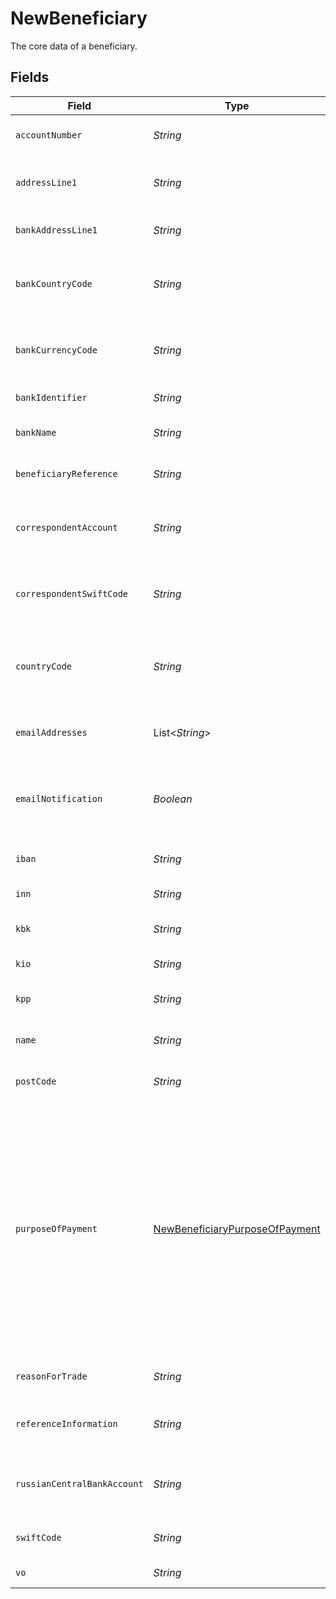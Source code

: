 # NewBeneficiary

The core data of a beneficiary.


## Fields

| Field                                                                                                                                                                                                                | Type                                                                                                                                                                                                                 | Required                                                                                                                                                                                                             | Description                                                                                                                                                                                                          |
| -------------------------------------------------------------------------------------------------------------------------------------------------------------------------------------------------------------------- | -------------------------------------------------------------------------------------------------------------------------------------------------------------------------------------------------------------------- | -------------------------------------------------------------------------------------------------------------------------------------------------------------------------------------------------------------------- | -------------------------------------------------------------------------------------------------------------------------------------------------------------------------------------------------------------------- |
| `accountNumber`                                                                                                                                                                                                      | *String*                                                                                                                                                                                                             | :heavy_minus_sign:                                                                                                                                                                                                   | The account number of the bank account.                                                                                                                                                                              |
| `addressLine1`                                                                                                                                                                                                       | *String*                                                                                                                                                                                                             | :heavy_minus_sign:                                                                                                                                                                                                   | The first address line of the beneficiary.                                                                                                                                                                           |
| `bankAddressLine1`                                                                                                                                                                                                   | *String*                                                                                                                                                                                                             | :heavy_minus_sign:                                                                                                                                                                                                   | The first address line of the bank.                                                                                                                                                                                  |
| `bankCountryCode`                                                                                                                                                                                                    | *String*                                                                                                                                                                                                             | :heavy_check_mark:                                                                                                                                                                                                   | The ISO 3166-1 alpha-2 code of the bank's country.                                                                                                                                                                   |
| `bankCurrencyCode`                                                                                                                                                                                                   | *String*                                                                                                                                                                                                             | :heavy_check_mark:                                                                                                                                                                                                   | The ISO 4217 code of the bank account's currency.                                                                                                                                                                    |
| `bankIdentifier`                                                                                                                                                                                                     | *String*                                                                                                                                                                                                             | :heavy_minus_sign:                                                                                                                                                                                                   | The identifier of the bank.                                                                                                                                                                                          |
| `bankName`                                                                                                                                                                                                           | *String*                                                                                                                                                                                                             | :heavy_minus_sign:                                                                                                                                                                                                   | Name of the bank account holder.                                                                                                                                                                                     |
| `beneficiaryReference`                                                                                                                                                                                               | *String*                                                                                                                                                                                                             | :heavy_minus_sign:                                                                                                                                                                                                   | The reference for the beneficiary.                                                                                                                                                                                   |
| `correspondentAccount`                                                                                                                                                                                               | *String*                                                                                                                                                                                                             | :heavy_minus_sign:                                                                                                                                                                                                   | The account for the correspondant account of the bank.                                                                                                                                                               |
| `correspondentSwiftCode`                                                                                                                                                                                             | *String*                                                                                                                                                                                                             | :heavy_minus_sign:                                                                                                                                                                                                   | The SWIFT code for the correspondant account of the bank.                                                                                                                                                            |
| `countryCode`                                                                                                                                                                                                        | *String*                                                                                                                                                                                                             | :heavy_check_mark:                                                                                                                                                                                                   | The ISO 3166-1 alpha-2 code of the beneficiary's country.                                                                                                                                                            |
| `emailAddresses`                                                                                                                                                                                                     | List<*String*>                                                                                                                                                                                                       | :heavy_minus_sign:                                                                                                                                                                                                   | The list of beneficiary's email addresses.                                                                                                                                                                           |
| `emailNotification`                                                                                                                                                                                                  | *Boolean*                                                                                                                                                                                                            | :heavy_check_mark:                                                                                                                                                                                                   | Whether the beneficiary should receive email notification of payments.                                                                                                                                               |
| `iban`                                                                                                                                                                                                               | *String*                                                                                                                                                                                                             | :heavy_minus_sign:                                                                                                                                                                                                   | The IBAN of the bank account.                                                                                                                                                                                        |
| `inn`                                                                                                                                                                                                                | *String*                                                                                                                                                                                                             | :heavy_minus_sign:                                                                                                                                                                                                   | The INN of the bank account.                                                                                                                                                                                         |
| `kbk`                                                                                                                                                                                                                | *String*                                                                                                                                                                                                             | :heavy_minus_sign:                                                                                                                                                                                                   | The KBK of the bank account.                                                                                                                                                                                         |
| `kio`                                                                                                                                                                                                                | *String*                                                                                                                                                                                                             | :heavy_minus_sign:                                                                                                                                                                                                   | The KIO of the bank account.                                                                                                                                                                                         |
| `kpp`                                                                                                                                                                                                                | *String*                                                                                                                                                                                                             | :heavy_minus_sign:                                                                                                                                                                                                   | The KPP of the bank account.                                                                                                                                                                                         |
| `name`                                                                                                                                                                                                               | *String*                                                                                                                                                                                                             | :heavy_check_mark:                                                                                                                                                                                                   | The name of the beneficiary.                                                                                                                                                                                         |
| `postCode`                                                                                                                                                                                                           | *String*                                                                                                                                                                                                             | :heavy_minus_sign:                                                                                                                                                                                                   | The post code of the beneficiary.                                                                                                                                                                                    |
| `purposeOfPayment`                                                                                                                                                                                                   | [NewBeneficiaryPurposeOfPayment](../../models/shared/NewBeneficiaryPurposeOfPayment.md)                                                                                                                              | :heavy_minus_sign:                                                                                                                                                                                                   | Text explaining the purpose of payment. Required by the Central Bank for all payments sent to China (CHN) in the Chinese Renminbi (CNY) currency or United Arab Emirates in any currency (GDE to RDA) [Coming soon]. |
| `reasonForTrade`                                                                                                                                                                                                     | *String*                                                                                                                                                                                                             | :heavy_minus_sign:                                                                                                                                                                                                   | The reason for trade of the bank account.                                                                                                                                                                            |
| `referenceInformation`                                                                                                                                                                                               | *String*                                                                                                                                                                                                             | :heavy_minus_sign:                                                                                                                                                                                                   | The reference information of the bank account.                                                                                                                                                                       |
| `russianCentralBankAccount`                                                                                                                                                                                          | *String*                                                                                                                                                                                                             | :heavy_minus_sign:                                                                                                                                                                                                   | The Russian central account number of the bank account.                                                                                                                                                              |
| `swiftCode`                                                                                                                                                                                                          | *String*                                                                                                                                                                                                             | :heavy_minus_sign:                                                                                                                                                                                                   | The SWIFT code of the bank account.                                                                                                                                                                                  |
| `vo`                                                                                                                                                                                                                 | *String*                                                                                                                                                                                                             | :heavy_minus_sign:                                                                                                                                                                                                   | The VO of the bank account.                                                                                                                                                                                          |